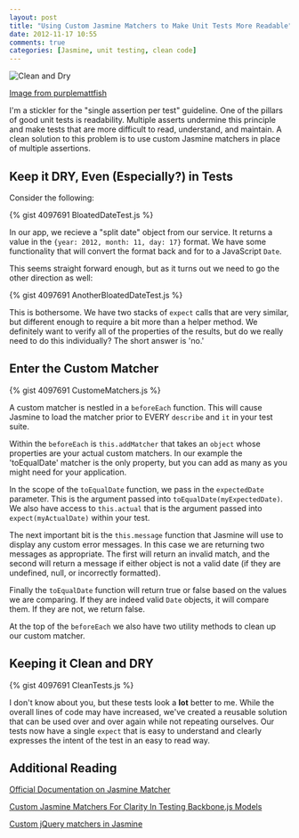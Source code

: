 ```yaml
---
layout: post
title: "Using Custom Jasmine Matchers to Make Unit Tests More Readable"
date: 2012-11-17 10:55
comments: true
categories: [Jasmine, unit testing, clean code]
---
```

![Clean and Dry](/images/clean_and_dry.jpg)

[Image from purplemattfish](http://www.flickr.com/photos/29601732@N06/3969905051/)

I'm a stickler for the "single assertion per test" guideline. One of the pillars of good unit tests is readability. Multiple asserts undermine this principle and make tests that are more difficult to read, understand, and maintain. A clean solution to this problem is to use custom Jasmine matchers in place of multiple assertions.

## Keep it DRY, Even (Especially?) in Tests

Consider the following:

{% gist 4097691 BloatedDateTest.js %} 

In our app, we recieve a "split date" object from our service. It returns a value in the `{year: 2012, month: 11, day: 17}` format. We have some functionality that will convert the format back and for to a JavaScript `Date`. 

This seems straight forward enough, but as it turns out we need to go the other direction as well:

{% gist 4097691 AnotherBloatedDateTest.js %} 

This is bothersome. We have two stacks of `expect` calls that are very similar, but different enough to require a bit more than a helper method. We definitely want to verify all of the properties of the results, but do we really need to do this individually? The short answer is 'no.' 

## Enter the Custom Matcher

{% gist 4097691 CustomeMatchers.js %} 

A custom matcher is nestled in a `beforeEach` function. This will cause Jasmine to load the matcher prior to EVERY `describe` and `it` in your test suite.

Within the `beforeEach` is `this.addMatcher` that takes an `object` whose properties are your actual custom matchers. In our example the 'toEqualDate' matcher is the only property, but you can add as many as you might need for your application.

In the scope of the `toEqualDate` function, we pass in the `expectedDate` parameter. This is the argument passed into `toEqualDate(myExpectedDate)`. We also have access to `this.actual` that is the argument passed into `expect(myActualDate)` within your test.

The next important bit is the `this.message` function that Jasmine will use to display any custom error messages. In this case we are returning two messages as appropriate. The first will return an invalid match, and the second will return a message if either object is not a valid date (if they are undefined, null, or incorrectly formatted).

Finally the `toEqualDate` function will return true or false based on the values we are comparing. If they are indeed valid `Date` objects, it will compare them. If they are not, we return false.

At the top of the `beforeEach` we also have two utility methods to clean up our custom matcher.

## Keeping it Clean and DRY

{% gist 4097691 CleanTests.js %} 

I don't know about you, but these tests look a **lot** better to me. While the overall lines of code may have increased, we've created a reusable solution that can be used over and over again while not repeating ourselves. Our tests now have a single `expect` that is easy to understand and clearly expresses the intent of the test in an easy to read way.

## Additional Reading

[Official Documentation on Jasmine Matcher](https://github.com/pivotal/jasmine/wiki/Matchers)

[Custom Jasmine Matchers For Clarity In Testing Backbone.js Models](http://lostechies.com/derickbailey/2011/09/03/custom-jasmine-matchers-for-clarity-in-testing-backbone-js-models/)

[Custom jQuery matchers in Jasmine](http://testdrivenwebsites.com/2010/08/04/custom-jquery-matchers-in-jasmine/)






